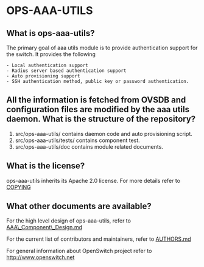 OPS-AAA-UTILS
===========

What is ops-aaa-utils?
----------------
The primary goal of aaa utils module is to provide authentication support for the switch. It provides the following

	- Local authentication support
	- Radius server based authentication support
	- Auto provisioning support
	- SSH authentication method, public key or password authentication.

All the information is fetched from OVSDB and configuration files are modified by the aaa utils daemon.
What is the structure of the repository?
----------------------------------------

1. src/ops-aaa-utils/ contains daemon code and auto provisioning script.
2. src/ops-aaa-utils/tests/ contains component test.
3. src/ops-aaa-utils/doc contains module related documents.

What is the license?
--------------------
ops-aaa-utils inherits its Apache 2.0 license. For more details refer to [COPYING](http://www.apache.org/licenses/LICENSE-2.0)

What other documents are available?
-----------------------------------
For the high level design of ops-aaa-utils, refer to [AAA\\_Component\\_Design.md](DESIGN.md)

For the current list of contributors and maintainers, refer to [AUTHORS.md](AUTHORS.md)

For general information about OpenSwitch project refer to http://www.openswitch.net
